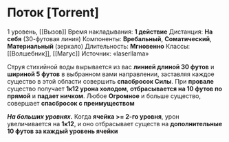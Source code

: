 # Поток [Torrent]
1 уровень, [[Вызов]]
Время накладывания: **1 действие**
Дистанция: **На себя** (30-футовая линия)
Компоненты: **Вребальный**, **Соматический**, **Материальный** (зеркало)
Длительность: **Мгновенно**
Классы: [[Волшебник]], [[Магус]]
Источник: «laserllama»

Струя стихийной воды вырывается из вас **линией длиной 30 футов** и **шириной 5 футов** в выбранном вами направлении, заставляя каждое существо в этой области совершить **спасбросок Силы**. При **провале** существо получает **1к12 урона холодом**, **отбрасывается на 10 футов по прямой** и **падает ничком**. Любое **Огромное** и больше существо, совершает **спасбросок с преимуществом**

**_На больших уровнях._** Когда **ячейка >= 2-го уровня**, урон увеличивается на **1к12**, и оно отбрасывает существ на **дополнительные 10 футов за каждый уровень ячейки**